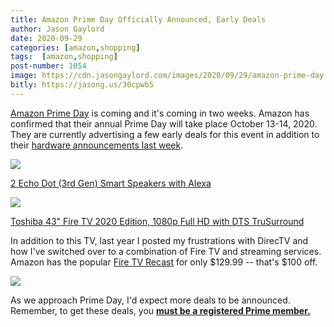 ```yaml
---
title: Amazon Prime Day Officially Announced, Early Deals
author: Jason Gaylord
date: 2020-09-29
categories: [amazon,shopping]
tags:  [amazon,shopping]
post-number: 1054
image: https://cdn.jasongaylord.com/images/2020/09/29/amazon-prime-day.jpg
bitly: https://jasong.us/30cpwb5
---
```


[Amazon Prime Day](https://www.amazon.com/primeday/ref=as_li_ss_tl?pf_rd_r=7J3Z2BH48AN4J63019PZ&pf_rd_p=8d8ba285-d712-4d2f-b671-dd7badc6efff&linkCode=ll2&tag=jasongaylor01-20&linkId=c234894900d60c727ea4ad95e180afd3&language=en_US) is coming and it's coming in two weeks. Amazon has confirmed that their annual Prime Day will take place October 13-14, 2020. They are currently advertising a few early deals for this event in addition to their [hardware announcements last week](https://jasong.us/33W23w3).

<a href="https://www.amazon.com/dp/B07PGL2N7J/ref=as_li_ss_il?pf_rd_r=FKS3QMA0SMX35QCWSAPR&pf_rd_p=8b136723-7294-4f5e-9a2d-031329479e2f&linkCode=li2&tag=jasongaylor01-20&linkId=9ae1a0245a4fc42bdb7cbbebc4eab8fa&language=en_US" target="_blank"><img border="0" src="//ws-na.amazon-adsystem.com/widgets/q?_encoding=UTF8&ASIN=B07PGL2N7J&Format=_SL160_&ID=AsinImage&MarketPlace=US&ServiceVersion=20070822&WS=1&tag=jasongaylor01-20&language=en_US" ></a><img src="https://ir-na.amazon-adsystem.com/e/ir?t=jasongaylor01-20&language=en_US&l=li2&o=1&a=B07PGL2N7J" width="1" height="1" border="0" alt="" style="border:none !important; margin:0px !important;" />

[2 Echo Dot (3rd Gen) Smart Speakers with Alexa](https://www.amazon.com/dp/B07PGL2N7J/ref=as_li_ss_tl?pf_rd_r=FKS3QMA0SMX35QCWSAPR&pf_rd_p=8b136723-7294-4f5e-9a2d-031329479e2f&linkCode=ll1&tag=jasongaylor01-20&linkId=5f5a1f479518dff3a651015b16d005b5&language=en_US)

<a href="https://www.amazon.com/dp/B086VR9J8Q/ref=as_li_ss_il?ref=pdlu_pdp_ftve&pf_rd_m=ATVPDKIKX0DER&pf_rd_s=slot-9&pf_rd_r=02Y47NKE1SD18KNWGQVA&pf_rd_t=0&pf_rd_p=d8419ceb-8f22-43fc-baff-4ade06908952&pf_rd_i=primeday&linkCode=li2&tag=jasongaylor01-20&linkId=6af3023d4702d2679a4da2605d31cef7&language=en_US" target="_blank"><img border="0" src="//ws-na.amazon-adsystem.com/widgets/q?_encoding=UTF8&ASIN=B086VR9J8Q&Format=_SL160_&ID=AsinImage&MarketPlace=US&ServiceVersion=20070822&WS=1&tag=jasongaylor01-20&language=en_US" ></a><img src="https://ir-na.amazon-adsystem.com/e/ir?t=jasongaylor01-20&language=en_US&l=li2&o=1&a=B086VR9J8Q" width="1" height="1" border="0" alt="" style="border:none !important; margin:0px !important;" />

[Toshiba 43" Fire TV 2020 Edition, 1080p Full HD with DTS TruSurround](https://www.amazon.com/dp/B086VR9J8Q/ref=as_li_ss_tl?ref=pdlu_pdp_ftve&pf_rd_m=ATVPDKIKX0DER&pf_rd_s=slot-9&pf_rd_r=02Y47NKE1SD18KNWGQVA&pf_rd_t=0&pf_rd_p=d8419ceb-8f22-43fc-baff-4ade06908952&pf_rd_i=primeday&linkCode=ll1&tag=jasongaylor01-20&linkId=d74fd3d45b4a7dfe9254772b3a8bab66&language=en_US)

In addition to this TV, last year I posted my frustrations with DirecTV and how I've switched over to a combination of Fire TV and streaming services. Amazon has the popular [Fire TV Recast](https://www.amazon.com/dp/B01J6A6H74/ref=as_li_ss_tl?ref=pdlu_pdp_rn&pf_rd_m=ATVPDKIKX0DER&pf_rd_s=slot-9&pf_rd_r=02Y47NKE1SD18KNWGQVA&pf_rd_t=0&pf_rd_p=d8419ceb-8f22-43fc-baff-4ade06908952&pf_rd_i=primeday&linkCode=ll1&tag=jasongaylor01-20&linkId=c93ff2253470b0dd1a040a04eb558105&language=en_US) for only $129.99 -- that's $100 off.

<a href="https://www.amazon.com/dp/B01J6A6H74/ref=as_li_ss_il?ref=pdlu_pdp_rn&pf_rd_m=ATVPDKIKX0DER&pf_rd_s=slot-9&pf_rd_r=02Y47NKE1SD18KNWGQVA&pf_rd_t=0&pf_rd_p=d8419ceb-8f22-43fc-baff-4ade06908952&pf_rd_i=primeday&linkCode=li2&tag=jasongaylor01-20&linkId=a47e60024ae5f128279fad4d85f9d2f2&language=en_US" target="_blank"><img border="0" src="//ws-na.amazon-adsystem.com/widgets/q?_encoding=UTF8&ASIN=B01J6A6H74&Format=_SL160_&ID=AsinImage&MarketPlace=US&ServiceVersion=20070822&WS=1&tag=jasongaylor01-20&language=en_US" ></a><img src="https://ir-na.amazon-adsystem.com/e/ir?t=jasongaylor01-20&language=en_US&l=li2&o=1&a=B01J6A6H74" width="1" height="1" border="0" alt="" style="border:none !important; margin:0px !important;" />

As we approach Prime Day, I'd expect more deals to be announced. Remember, to get these deals, you [**must be a registered Prime member.**](https://www.amazon.com/tryprimefree?ref_=assoc_tag_ph_1427739975520&_encoding=UTF8&camp=1789&creative=9325&linkCode=pf4&tag=jasongaylor01-20&linkId=f4587df918b84f38e5b8100a902171d7)